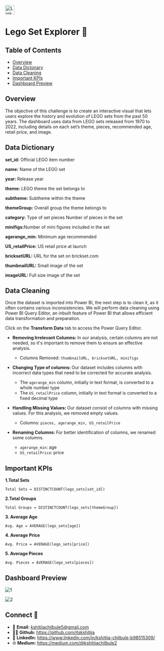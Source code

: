 <a href="https://www.linkedin.com/in/kshitija-chilbule-b98515309/" target="_blank">
  <img src="https://img.shields.io/badge/LinkedIn-Connect-blue?style=flat&logo=linkedin" alt="LinkedIn Badge" style="height: 30px; width: auto;">
</a>

# Lego Set Explorer 🧩

## Table of Contents
- [Overview](#overview)
- [Data Dictonary](#data-dictionary)
- [Data Cleaning](#data-cleaning)
- [Important KPIs](#important-kpis)
- [Dashboard Preview](#dashboard-preview)

## Overview
The objective of this challenge is to create an interactive visual that lets users explore the history and evolution of LEGO sets from the past 50 years. The dashboard uses data from LEGO sets released from 1970 to 2022, including details on each set’s theme, pieces, recommended age, retail price, and image.
 
## Data Dictionary
<b>set_id:</b> Official LEGO item number

<b>name:</b> Name of the LEGO set

<b>year: </b> Release year

<b>theme:</b> LEGO theme the set belongs to

<b>subtheme:</b> Subtheme within the theme

<b>themeGroup:</b> Overall group the theme belongs to

<b>category:</b> Type of set pieces	Number of pieces in the set

<b>minifigs:</b>Number of mini figures included in the set

<b>agerange_min:</b> Minimum age recommended

<b>US_retailPrice:</b> US retail price at launch

<b>bricksetURL:</b> URL for the set on brickset.com

<b>thumbnailURL:</b> Small image of the set

<b>imageURL: </b> Full size image of the set

## Data Cleaning
Once the dataset is imported into Power BI, the next step is to clean it, as it often contains various inconsistencies. We will perform data cleaning using Power BI Query Editor, an inbuilt feature of Power BI that allows efficient data transformation and preparation. 

Click on the <b>Transform Data</b> tab to access the Power Query Editor.

- <b>Removing Irrelevant Columns: </b> In our analysis, certain columns are not needed, so it's important to remove them to ensure an effective analysis.
  - Columns Removed: `thumbnailURL, bricksetURL, minifigs`

- <b>Changing Type of columns: </b> Our dataset includes columns with incorrect data types that need to be corrected for accurate analysis.
  - The `agerange_min` column, initially in text format, is converted to a whole number type
  - The `US_retailPrice` column, initially in text format is converted to a fixed decimal type

- <b>Handling Missing Values: </b> Our dataset consist of columns with missing values. For this analysis, we removed empty values.
  - Columns: `pieces, agerange_min, US_retailPrice`
 
- <b>Renaming Columns: </b> For better identification of columns, we renamed some columns.
  - `agerange_min`: age
  - `US_retailPrice`: price

## Important KPIs

<b>1.Total Sets</b> 

```
Total Sets = DISTINCTCOUNT(lego_sets[set_id])
```

<b>2.Total Groups</b>

```
Total Groups = DISTINCTCOUNT(lego_sets[themeGroup])
```

<b>3. Average Age </b>

```
Avg. Age = AVERAGE(lego_sets[age])
```

<b>4. Average Price </b>

```
Avg. Price = AVERAGE(lego_sets[price])
```

<b>5. Average Pieces </b>

```
Avg. Pieces = AVERAGE(lego_sets[pieces])
```

## Dashboard Preview

![1](https://github.com/user-attachments/assets/cf167a87-ba24-4c50-9881-8caa93bba362)

![2](https://github.com/user-attachments/assets/c0b6fdbd-18cc-400b-8c84-0b56a1184de0)


## Connect 🤝
- 📩 <b>Email:</b> kshitijachilbule5@gmail.com
- 👩‍💻 <b>Github:</b> https://github.com/itskshitija
- 📶 <b>LinkedIn:</b> https://www.linkedin.com/in/kshitija-chilbule-b98515309/
- 🌐 <b>Medium:</b> https://medium.com/@kshitijachilbule2

